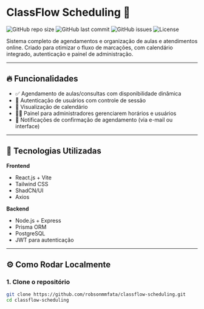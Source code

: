 # ClassFlow Scheduling 📅

![GitHub repo size](https://img.shields.io/github/repo-size/robsonmmfata/classflow-scheduling?color=blue&style=flat-square)
![GitHub last commit](https://img.shields.io/github/last-commit/robsonmmfata/classflow-scheduling?style=flat-square)
![GitHub issues](https://img.shields.io/github/issues/robsonmmfata/classflow-scheduling?style=flat-square)
![License](https://img.shields.io/github/license/robsonmmfata/classflow-scheduling?style=flat-square)

Sistema completo de agendamentos e organização de aulas e atendimentos online. Criado para otimizar o fluxo de marcações, com calendário integrado, autenticação e painel de administração.

---

## 🔥 Funcionalidades

- ✅ Agendamento de aulas/consultas com disponibilidade dinâmica  
- 🧠 Autenticação de usuários com controle de sessão  
- 📆 Visualização de calendário  
- 🧑‍🏫 Painel para administradores gerenciarem horários e usuários  
- 📩 Notificações de confirmação de agendamento (via e-mail ou interface)

---

## 🚀 Tecnologias Utilizadas

**Frontend**  
- React.js + Vite  
- Tailwind CSS  
- ShadCN/UI  
- Axios  

**Backend**  
- Node.js + Express  
- Prisma ORM  
- PostgreSQL  
- JWT para autenticação  

---

## ⚙️ Como Rodar Localmente

### 1. Clone o repositório

```bash
git clone https://github.com/robsonmmfata/classflow-scheduling.git
cd classflow-scheduling

